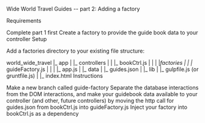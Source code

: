 Wide World Travel Guides -- part 2: Adding a factory

Requirements

Complete part 1 first
Create a factory to provide the guide book data to your controller
Setup

Add a factories directory to your existing file structure:

world_wide_travel
 |_ app
 |    |_ controllers
 |    |     |_ bookCtrl.js
 |    |
 |    |_factories
 |    |     |_ guideFactory.js
 |    |
 |    |_ app.js
 |
 |_ data
 |    |_ guides.json
 |
 |_ lib
 |    |_ gulpfile.js (or gruntfile.js)
 |
 |_ index.html
Instructions

Make a new branch called guide-factory
Separate the database interactions from the DOM interactions, and make your guidebook data available to your controller (and other, future controllers) by moving the http call for guides.json from bookCtrl.js into guideFactory.js
Inject your factory into bookCtrl.js as a dependency
